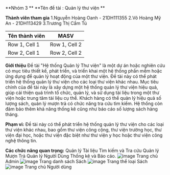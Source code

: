 **Nhóm 3 **
**Tên đề tài : Quản lý thư viện **

**Thành viên tham gia**
1.Nguyễn Hoàng Oanh - 21DH111355
2.Võ Hoàng Mỹ An - 21DH113429
3.Trương Thị Cẩm Tú

| Tên thành viên| MASV |
|----------|----------|
| Row 1, Cell 1 | Row 1, Cell 2 |
| Row 2, Cell 1 | Row 2, Cell 2 |
**Giới thiệu**
Đề tài "Hệ thống Quản lý Thư viện" là một dự án hoặc nghiên cứu có mục tiêu thiết kế, phát triển, và triển khai một hệ thống phần mềm hoặc ứng dụng để quản lý hoạt động của một thư viện. 
Đề tài này có thể phát triển hệ thống quản lý thư viện cho các loại thư viện khác nhau. Mục tiêu chính của đề tài này là xây dựng một hệ thống quản lý thư viện hiệu quả, giúp cải thiện quá trình tổ chức, quản lý, và sử dụng tài liệu trong một thư viện hoặc trung tâm tài liệu cụ thể. Khách hàng có thể quản lý hiệu quả số lượng sách, quản lý mượn trả có chức năng tra cứu tìm kiếm. Hệ thống còn đảm bảo thêm khả năng thống kê cũng như báo cáo số lượng sách hàng tháng.

**Phạm vi:**
Đề tài này có thể phát triển hệ thống quản lý thư viện cho các loại thư viện khác nhau, bao gồm thư viện công cộng, thư viện trường học, thư viện đại học, hoặc thư viện đặc biệt như thư viện y học hoặc thư viện công nghệ thông tin.

**Các chức năng quan trọng:**
Quản lý Tài liệu
Tìm kiếm và Tra cứu Quản lý Mượn Trả
Quản lý Người Dùng
Thống kê và Báo cáo.
![image](https://github.com/camtu470/Nhom3_QuanLyThuVien_T6_Ca2/assets/147785899/70754e4c-6ff7-4b15-8f44-d02ec2143266)
Trang chủ Admin
![image](https://github.com/camtu470/Nhom3_QuanLyThuVien_T6_Ca2/assets/147785899/8b1ea2dd-6684-4206-866a-719f097622dd)
Trang danh sách Sách
![image](https://github.com/camtu470/Nhom3_QuanLyThuVien_T6_Ca2/assets/147785899/3ce9f09a-df75-409d-b8ae-a25df8da7db2)
Trang thể loại Sách
![image](https://github.com/camtu470/Nhom3_QuanLyThuVien_T6_Ca2/assets/147785899/8c54a3d6-8692-496b-8013-bb0519146456)
Trang chủ Người dùng




